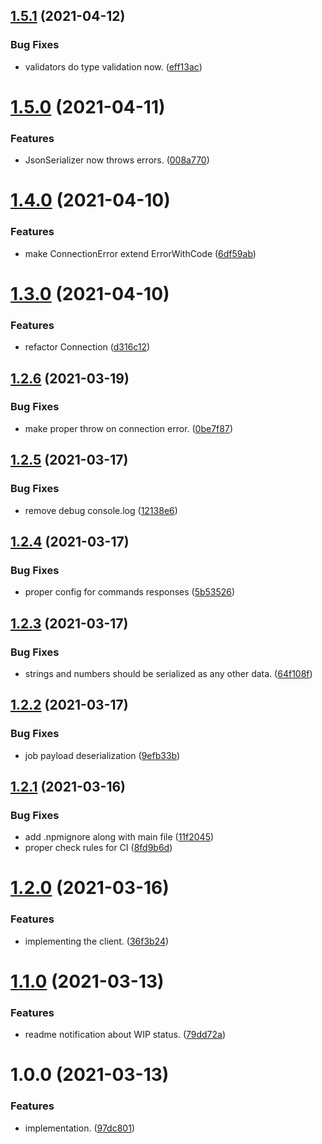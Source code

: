 ## [1.5.1](https://github.com/xobotyi/node-beanstalk/compare/v1.5.0...v1.5.1) (2021-04-12)


### Bug Fixes

* validators do type validation now. ([eff13ac](https://github.com/xobotyi/node-beanstalk/commit/eff13ace982482791c5e25c04abf48fb63e7e243))

# [1.5.0](https://github.com/xobotyi/node-beanstalk/compare/v1.4.0...v1.5.0) (2021-04-11)


### Features

* JsonSerializer now throws errors. ([008a770](https://github.com/xobotyi/node-beanstalk/commit/008a770e62408699ae46ace74e9f735b64d03b4c))

# [1.4.0](https://github.com/xobotyi/node-beanstalk/compare/v1.3.0...v1.4.0) (2021-04-10)


### Features

* make ConnectionError extend ErrorWithCode ([6df59ab](https://github.com/xobotyi/node-beanstalk/commit/6df59ab87f689389d11afd8ea9e3d6306e6a0543))

# [1.3.0](https://github.com/xobotyi/node-beanstalk/compare/v1.2.6...v1.3.0) (2021-04-10)


### Features

* refactor Connection ([d316c12](https://github.com/xobotyi/node-beanstalk/commit/d316c1263e00c7c6215db3e5369212b060725bd9))

## [1.2.6](https://github.com/xobotyi/node-beanstalk/compare/v1.2.5...v1.2.6) (2021-03-19)


### Bug Fixes

* make proper throw on connection error. ([0be7f87](https://github.com/xobotyi/node-beanstalk/commit/0be7f8788d5d0f3195e9a25f6a7c4b2c3429d490))

## [1.2.5](https://github.com/xobotyi/node-beanstalk/compare/v1.2.4...v1.2.5) (2021-03-17)


### Bug Fixes

* remove debug console.log ([12138e6](https://github.com/xobotyi/node-beanstalk/commit/12138e6f6d2f8dc091949ebd3f4fb0c42a06fc6f))

## [1.2.4](https://github.com/xobotyi/node-beanstalk/compare/v1.2.3...v1.2.4) (2021-03-17)


### Bug Fixes

* proper config for commands responses ([5b53526](https://github.com/xobotyi/node-beanstalk/commit/5b5352645531e309a89f24de19a8558aa9d25cbf))

## [1.2.3](https://github.com/xobotyi/node-beanstalk/compare/v1.2.2...v1.2.3) (2021-03-17)


### Bug Fixes

* strings and numbers should be serialized as any other data. ([64f108f](https://github.com/xobotyi/node-beanstalk/commit/64f108fa36ab98b82eb36712273eaeadb629663d))

## [1.2.2](https://github.com/xobotyi/node-beanstalk/compare/v1.2.1...v1.2.2) (2021-03-17)


### Bug Fixes

* job payload deserialization ([9efb33b](https://github.com/xobotyi/node-beanstalk/commit/9efb33bdc597f41b5f09a5e29b550f430f771504))

## [1.2.1](https://github.com/xobotyi/node-beanstalk/compare/v1.2.0...v1.2.1) (2021-03-16)


### Bug Fixes

* add .npmignore along with main file ([11f2045](https://github.com/xobotyi/node-beanstalk/commit/11f2045c2d05df5ef6acdc372d710a2c627a7566))
* proper check rules for CI ([8fd9b6d](https://github.com/xobotyi/node-beanstalk/commit/8fd9b6d5f28eb9b324b880cd318dadea4876ff8a))

# [1.2.0](https://github.com/xobotyi/node-beanstalk/compare/v1.1.0...v1.2.0) (2021-03-16)


### Features

* implementing the client. ([36f3b24](https://github.com/xobotyi/node-beanstalk/commit/36f3b24d9b8d26d90a800d23a0b56e892c2740db))

# [1.1.0](https://github.com/xobotyi/node-beanstalk/compare/v1.0.0...v1.1.0) (2021-03-13)


### Features

* readme notification about WIP status. ([79dd72a](https://github.com/xobotyi/node-beanstalk/commit/79dd72a183c5bc361739a6c987f8c6d376bdd0c7))

# 1.0.0 (2021-03-13)


### Features

* implementation. ([97dc801](https://github.com/xobotyi/node-beanstalk/commit/97dc801dfb0eea9ece1c2e0f3ef0f77ef02389ef))
